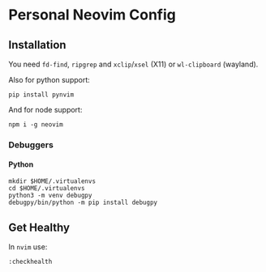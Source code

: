 # Personal Neovim Config

## Installation

You need `fd-find`, `ripgrep` and `xclip`/`xsel` (X11) or `wl-clipboard` (wayland).

Also for python support:

```shell
pip install pynvim
```

And for node support:

```shell
npm i -g neovim
```

### Debuggers

#### Python

```shell
mkdir $HOME/.virtualenvs
cd $HOME/.virtualenvs
python3 -m venv debugpy
debugpy/bin/python -m pip install debugpy
```

## Get Healthy

In `nvim` use:

```nvim
:checkhealth
```
